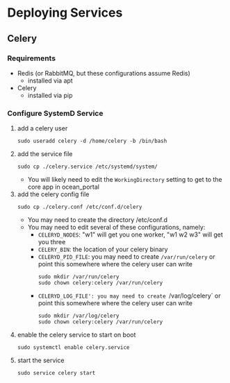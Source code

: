 # Deploying Services

## Celery

### Requirements
- Redis (or RabbitMQ, but these configurations assume Redis)
    - installed via apt
- Celery
    - installed via pip

### Configure SystemD Service
1. add a celery user
    ```
    sudo useradd celery -d /home/celery -b /bin/bash
    ```
1. add the service file
    ```
    sudo cp ./celery.service /etc/systemd/system/
    ```
    - You will likely need to edit the `WorkingDirectory` setting to get to the core app in ocean_portal
1. add the celery config file
    ```
    sudo cp ./celery.conf /etc/conf.d/celery
    ```
    - You may need to create the directory /etc/conf.d
    - You may need to edit several of these configurations, namely:
        - `CELERYD_NODES`: "w1" will get you one worker, "w1 w2 w3" will get you three
        - `CELERY_BIN`: the location of your celery binary
        - `CELERYD_PID_FILE`: you may need to create `/var/run/celery` or point this somewhere where the celery user can write
            ```
            sudo mkdir /var/run/celery
            sudo chown celery:celery /var/run/celery
            ```
        - `CELERYD_LOG_FILE': you may need to create `/var/log/celery` or point this somewhere where the celery user can write
            ```
            sudo mkdir /var/log/celery
            sudo chown celery:celery /var/run/celery
            ```
1. enable the celery service to start on boot
    ```
    sudo systemctl enable celery.service
    ```
1. start the service
    ```
    sudo service celery start
    ```
